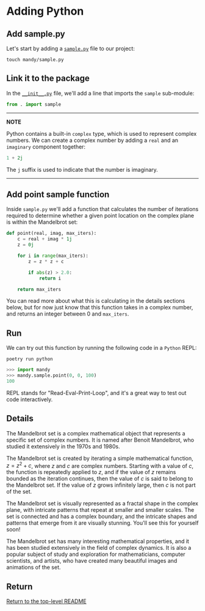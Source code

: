 # Adding Python

## Add sample.py

Let's start by adding a [`sample.py`](./mandy/sample.py) file to our project:

```shell
touch mandy/sample.py
```

## Link it to the package

In the [`__init__.py`](./mandy/__init__.py) file, we'll add a line that imports the `sample` sub-module:

```python
from . import sample
```

---

**NOTE**

Python contains a built-in `complex` type, which is used to represent complex numbers.
We can create a complex number by adding a `real` and an `imaginary` component together:

```python
1 + 2j
```

The `j` suffix is used to indicate that the number is imaginary.

---

## Add point sample function

Inside `sample.py` we'll add a function that calculates the number of iterations required to determine whether a given point location on the complex plane is within the Mandelbrot set:

```python
def point(real, imag, max_iters):
    c = real + imag * 1j
    z = 0j

    for i in range(max_iters):
        z = z * z + c

        if abs(z) > 2.0:
            return i

    return max_iters
```

You can read more about what this is calculating in the details sections below, but for now just know that this function takes in a complex number, and returns an integer between 0 and `max_iters`.

## Run

We can try out this function by running the following code in a `Python` REPL:

```shell
poetry run python
```

```python
>>> import mandy
>>> mandy.sample.point(0, 0, 100)
100
```

REPL stands for "Read-Eval-Print-Loop", and it's a great way to test out code interactively.

## Details

The Mandelbrot set is a complex mathematical object that represents a specific set of complex numbers.
It is named after Benoit Mandelbrot, who studied it extensively in the 1970s and 1980s.

The Mandelbrot set is created by iterating a simple mathematical function, $z = z^2 + c$, where $z$ and $c$ are complex numbers.
Starting with a value of $c$, the function is repeatedly applied to $z$, and if the value of $z$ remains bounded as the iteration continues, then the value of $c$ is said to belong to the Mandelbrot set.
If the value of $z$ grows infinitely large, then $c$ is not part of the set.

The Mandelbrot set is visually represented as a fractal shape in the complex plane, with intricate patterns that repeat at smaller and smaller scales.
The set is connected and has a complex boundary, and the intricate shapes and patterns that emerge from it are visually stunning.
You'll see this for yourself soon!

The Mandelbrot set has many interesting mathematical properties, and it has been studied extensively in the field of complex dynamics.
It is also a popular subject of study and exploration for mathematicians, computer scientists, and artists, who have created many beautiful images and animations of the set.

## Return

[Return to the top-level README](./../../README.md)
